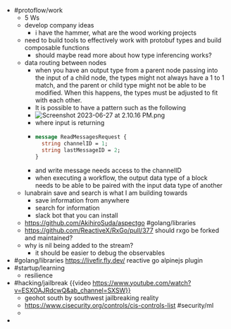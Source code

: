 - #protoflow/work
	- 5 Ws
	- develop company ideas
		- i have the hammer, what are the wood working projects
	- need to build tools to effectively work with protobuf types and build composable functions
		- should maybe read more about how type inferencing works?
	- data routing between nodes
		- when you have an output type from a parent node passing into the input of a child node, the types might not always have a 1 to 1 match, and the parent or child type might not be able to be modified. When this happens, the types must be adjusted to fit with each other.
		- It is possible to have a pattern such as the following
		- ![Screenshot 2023-06-27 at 2.10.16 PM.png](../assets/Screenshot_2023-06-27_at_2.10.16_PM_1687900220858_0.png)
		- where input is returning
		- ```protobuf
		  message ReadMessagesRequest {
		    string channelID = 1;
		    string lastMessageID = 2;
		  }
		  ```
		- and write message needs access to the channelID
		- when executing a workflow, the output data type of a block needs to be able to be paired with the input data type of another
	- lunabrain save and search is what I am building towards
		- save information from anywhere
		- search for information
		- slack bot that you can install
	- https://github.com/AkihiroSuda/aspectgo #golang/libraries
	- https://github.com/ReactiveX/RxGo/pull/377 should rxgo be forked and maintained?
	- why is nil being added to the stream?
		- it should be easier to debug the observables
- #golang/libraries https://livefir.fly.dev/ reactive go alpinejs plugin
- #startup/learning
	- resilience
- #hacking/jailbreak {{video https://www.youtube.com/watch?v=ESXOAJRdcwQ&ab_channel=SXSW}}
	- geohot south by southwest jailbreaking reality
	- https://www.cisecurity.org/controls/cis-controls-list #security/ml
	-
-